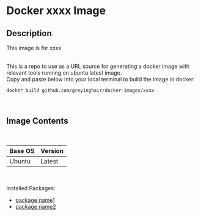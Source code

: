 # Docker xxxx Image

## Description


This image is for xxxx </br>
</br>

This is a repo to use as a URL source for generating a docker image with relevant tools running on ubuntu latest image.  
Copy and paste below into your local terminal to build the image in docker: </br>

    docker build github.com/greyinghair/docker-images/xxxx

</br>

## Image Contents

</br>

Base OS | Version | 
------- | ------- |
Ubuntu  | Latest  |

</br>

Installed Packages: </br>
 - [package name1](URL)
 - [package name2](URL)